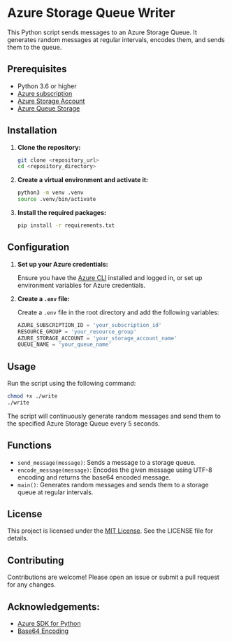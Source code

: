 # Azure Storage Queue Writer
This Python script sends messages to an Azure Storage Queue. It generates random messages at regular intervals, encodes them, and sends them to the queue.

## Prerequisites

- Python 3.6 or higher
- [Azure subscription](https://azure.microsoft.com/free/)
- [Azure Storage Account](https://azure.microsoft.com/services/storage/)
- [Azure Queue Storage](https://docs.microsoft.com/azure/storage/queues/)

## Installation

1. **Clone the repository:**

    ```sh
    git clone <repository_url>
    cd <repository_directory>
    ```

2. **Create a virtual environment and activate it:**

    ```sh
    python3 -m venv .venv
    source .venv/bin/activate
    ```

3. **Install the required packages:**

    ```sh
    pip install -r requirements.txt
    ```

## Configuration

1. **Set up your Azure credentials:**

    Ensure you have the [Azure CLI](https://docs.microsoft.com/cli/azure/install-azure-cli) installed and logged in, or set up environment variables for Azure credentials.

2. **Create a `.env` file:**

    Create a `.env` file in the root directory and add the following variables:

    ```python
    AZURE_SUBSCRIPTION_ID = 'your_subscription_id'
    RESOURCE_GROUP = 'your_resource_group'
    AZURE_STORAGE_ACCOUNT = 'your_storage_account_name'
    QUEUE_NAME = 'your_queue_name'
    ```

## Usage

Run the script using the following command:

```sh
chmod +x ./write
./write
```

The script will continuously generate random messages and send them to the specified Azure Storage Queue every 5 seconds.

## Functions
- `send_message(message)`: Sends a message to a storage queue.
- `encode_message(message)`: Encodes the given message using UTF-8 encoding and returns the base64 encoded message.
- `main()`: Generates random messages and sends them to a storage queue at regular intervals.

## License
This project is licensed under the [MIT License](https://opensource.org/licenses/MIT). See the LICENSE file for details.

## Contributing
Contributions are welcome! Please open an issue or submit a pull request for any changes.

## Acknowledgements:
- [Azure SDK for Python](https://github.com/Azure/azure-sdk-for-python)
- [Base64 Encoding](https://docs.python.org/3/library/base64.html)
